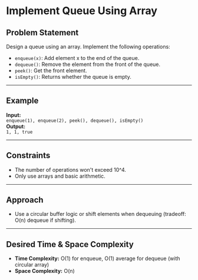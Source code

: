 # Implement Queue Using Array

## Problem Statement

Design a queue using an array. Implement the following operations:

- `enqueue(x)`: Add element x to the end of the queue.
- `dequeue()`: Remove the element from the front of the queue.
- `peek()`: Get the front element.
- `isEmpty()`: Returns whether the queue is empty.

---

## Example

**Input:**  
`enqueue(1), enqueue(2), peek(), dequeue(), isEmpty()`  
**Output:**  
`1, 1, true`

---

## Constraints

- The number of operations won't exceed 10^4.
- Only use arrays and basic arithmetic.

---

## Approach

- Use a circular buffer logic or shift elements when dequeuing (tradeoff: O(n) dequeue if shifting).

---

## Desired Time & Space Complexity

- **Time Complexity:** O(1) for enqueue, O(1) average for dequeue (with circular array)
- **Space Complexity:** O(n)
